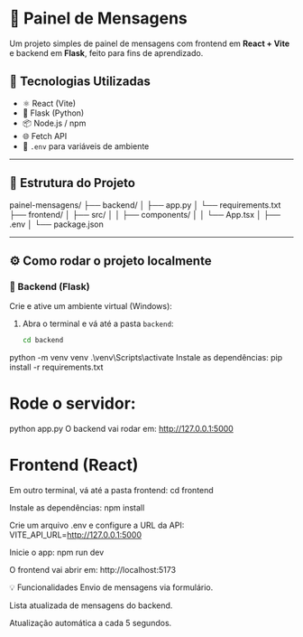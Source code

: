 # 📨 Painel de Mensagens

Um projeto simples de painel de mensagens com frontend em **React + Vite** e backend em **Flask**, feito para fins de aprendizado.

## 🔧 Tecnologias Utilizadas

- ⚛️ React (Vite)
- 🐍 Flask (Python)
- 📦 Node.js / npm
- 🌐 Fetch API
- 📁 `.env` para variáveis de ambiente

---

## 📁 Estrutura do Projeto

painel-mensagens/
├── backend/
│ ├── app.py
│ └── requirements.txt
├── frontend/
│ ├── src/
│ │ ├── components/
│ │ └── App.tsx
│ ├── .env
│ └── package.json

---

## ⚙️ Como rodar o projeto localmente

### 🔹 Backend (Flask)
Crie e ative um ambiente virtual (Windows):
1. Abra o terminal e vá até a pasta `backend`:
   ```bash
   cd backend
python -m venv venv
.\venv\Scripts\activate
Instale as dependências:
pip install -r requirements.txt
# Rode o servidor:
python app.py
O backend vai rodar em: http://127.0.0.1:5000
# Frontend (React)
Em outro terminal, vá até a pasta frontend:
cd frontend

Instale as dependências:
npm install

Crie um arquivo .env e configure a URL da API:
VITE_API_URL=http://127.0.0.1:5000

Inicie o app:
npm run dev

O frontend vai abrir em: http://localhost:5173

💡 Funcionalidades
Envio de mensagens via formulário.

Lista atualizada de mensagens do backend.

Atualização automática a cada 5 segundos.
